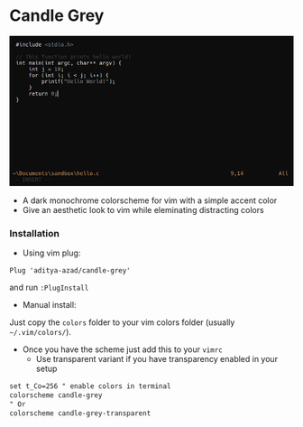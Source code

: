 # Candle Grey

![screenshot](screenshot.png)

- A dark monochrome colorscheme for vim with a simple accent color
- Give an aesthetic look to vim while eleminating distracting colors

### Installation

- Using vim plug:

```vim
Plug 'aditya-azad/candle-grey'
```

and run `:PlugInstall`

- Manual install:

Just copy the `colors` folder to your vim colors folder (usually `~/.vim/colors/`).

- Once you have the scheme just add this to your `vimrc`
  - Use transparent variant if you have transparency enabled in your setup

```vim
set t_Co=256 " enable colors in terminal
colorscheme candle-grey
" Or
colorscheme candle-grey-transparent
```
